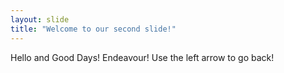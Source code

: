 ```yaml
---
layout: slide
title: "Welcome to our second slide!"
---
```

Hello and Good Days! Endeavour!
Use the left arrow to go back!
